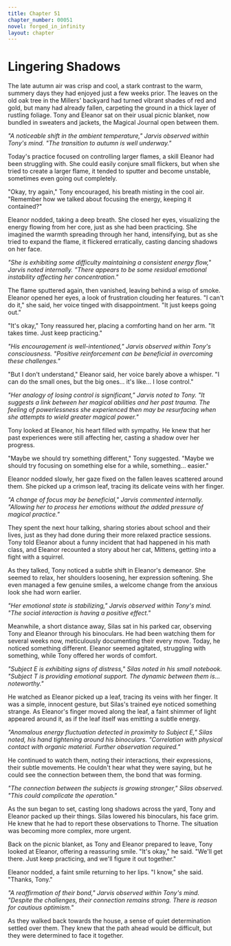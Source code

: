 ```yaml
---
title: Chapter 51
chapter_number: 00051
novel: forged_in_infinity
layout: chapter
---
```


# **Lingering Shadows**

The late autumn air was crisp and cool, a stark contrast to the warm,
summery days they had enjoyed just a few weeks prior. The leaves on the
old oak tree in the Millers' backyard had turned vibrant shades of red
and gold, but many had already fallen, carpeting the ground in a thick
layer of rustling foliage. Tony and Eleanor sat on their usual picnic
blanket, now bundled in sweaters and jackets, the Magical Journal open
between them.

*"A noticeable shift in the ambient temperature," Jarvis observed within
Tony's mind. "The transition to autumn is well underway."*

Today's practice focused on controlling larger flames, a skill Eleanor
had been struggling with. She could easily conjure small flickers, but
when she tried to create a larger flame, it tended to sputter and become
unstable, sometimes even going out completely.

"Okay, try again," Tony encouraged, his breath misting in the cool air.
"Remember how we talked about focusing the energy, keeping it
contained?"

Eleanor nodded, taking a deep breath. She closed her eyes, visualizing
the energy flowing from her core, just as she had been practicing. She
imagined the warmth spreading through her hand, intensifying, but as she
tried to expand the flame, it flickered erratically, casting dancing
shadows on her face.

*"She is exhibiting some difficulty maintaining a consistent energy
flow," Jarvis noted internally. "There appears to be some residual
emotional instability affecting her concentration."*

The flame sputtered again, then vanished, leaving behind a wisp of
smoke. Eleanor opened her eyes, a look of frustration clouding her
features. "I can't do it," she said, her voice tinged with
disappointment. "It just keeps going out."

"It's okay," Tony reassured her, placing a comforting hand on her arm.
"It takes time. Just keep practicing."

*"His encouragement is well-intentioned," Jarvis observed within Tony's
consciousness. "Positive reinforcement can be beneficial in overcoming
these challenges."*

"But I don't understand," Eleanor said, her voice barely above a
whisper. "I can do the small ones, but the big ones... it's like... I
lose control."

*"Her analogy of losing control is significant," Jarvis noted to Tony.
"It suggests a link between her magical abilities and her past trauma.
The feeling of powerlessness she experienced then may be resurfacing
when she attempts to wield greater magical power."*

Tony looked at Eleanor, his heart filled with sympathy. He knew that her
past experiences were still affecting her, casting a shadow over her
progress.

"Maybe we should try something different," Tony suggested. "Maybe we
should try focusing on something else for a while, something... easier."

Eleanor nodded slowly, her gaze fixed on the fallen leaves scattered
around them. She picked up a crimson leaf, tracing its delicate veins
with her finger.

*"A change of focus may be beneficial," Jarvis commented internally.
"Allowing her to process her emotions without the added pressure of
magical practice."*

They spent the next hour talking, sharing stories about school and their
lives, just as they had done during their more relaxed practice
sessions. Tony told Eleanor about a funny incident that had happened in
his math class, and Eleanor recounted a story about her cat, Mittens,
getting into a fight with a squirrel.

As they talked, Tony noticed a subtle shift in Eleanor's demeanor. She
seemed to relax, her shoulders loosening, her expression softening. She
even managed a few genuine smiles, a welcome change from the anxious
look she had worn earlier.

*"Her emotional state is stabilizing," Jarvis observed within Tony\'s
mind. "The social interaction is having a positive effect."*

Meanwhile, a short distance away, Silas sat in his parked car, observing
Tony and Eleanor through his binoculars. He had been watching them for
several weeks now, meticulously documenting their every move. Today, he
noticed something different. Eleanor seemed agitated, struggling with
something, while Tony offered her words of comfort.

*"Subject E is exhibiting signs of distress," Silas noted in his small
notebook. "Subject T is providing emotional support. The dynamic between
them is... noteworthy."*

He watched as Eleanor picked up a leaf, tracing its veins with her
finger. It was a simple, innocent gesture, but Silas's trained eye
noticed something strange. As Eleanor's finger moved along the leaf, a
faint shimmer of light appeared around it, as if the leaf itself was
emitting a subtle energy.

*"Anomalous energy fluctuation detected in proximity to Subject E,"
Silas noted, his hand tightening around his binoculars. "Correlation
with physical contact with organic material. Further observation
required."*

He continued to watch them, noting their interactions, their
expressions, their subtle movements. He couldn't hear what they were
saying, but he could see the connection between them, the bond that was
forming.

*"The connection between the subjects is growing stronger," Silas
observed. "This could complicate the operation."*

As the sun began to set, casting long shadows across the yard, Tony and
Eleanor packed up their things. Silas lowered his binoculars, his face
grim. He knew that he had to report these observations to Thorne. The
situation was becoming more complex, more urgent.

Back on the picnic blanket, as Tony and Eleanor prepared to leave, Tony
looked at Eleanor, offering a reassuring smile. "It's okay," he said.
"We'll get there. Just keep practicing, and we'll figure it out
together."

Eleanor nodded, a faint smile returning to her lips. "I know," she said.
"Thanks, Tony."

*"A reaffirmation of their bond," Jarvis observed within Tony's mind.
"Despite the challenges, their connection remains strong. There is
reason for cautious optimism."*

As they walked back towards the house, a sense of quiet determination
settled over them. They knew that the path ahead would be difficult, but
they were determined to face it together.
